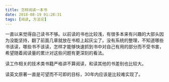 ```yaml
---
title: 怎样阅读一本书
date: 2018-08-19 01:28:31
tags: [阅读, 方法论]
---
```


一直以来觉得自己读书不够。以前读的书也比较浅，有很多本来有兴趣的大部头因为没能坚持，翻了前面几章就放在书柜上起灰尘了。没有系统的整理，不知道哪些书该读，哪些书不该读，怎样才能够快速抓到书中对自己有用的部分而不受书害，希望随着阅读量的累计对这些问题有更深刻的看法。

读工作相关的技术类书籍严格讲不算阅读，和读其他的书差别也比较大。

读英文原著一直是可望而不可即的目标，30年内应该是比较难实现了。
